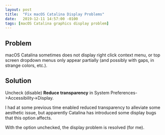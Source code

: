```yaml
---
layout: post
title:  "Fix macOS Catalina Display Problems"
date:   2019-12-11 14:57:00 -0100
tags: [macOS Catalina graphics display problem]
---
```


## Problem

macOS Catalina sometimes does not display right click context menu, or top screen dropdown menus only appear partially (and possibly with gaps, in strange colors, etc.).

## Solution

Uncheck (disable) **Reduce transparency** in System Preferences->Accessibility->Display.

I had at some previous time enabled reduced transparency to alleviate some aesthetic issue, but apparently Catalina has introduced some display bugs that this option affects.

With the option unchecked, the display problem is resolved (for me).

